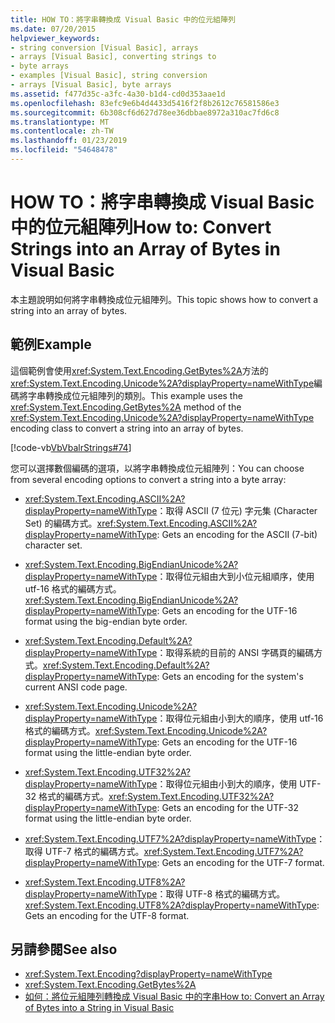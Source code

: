 ```yaml
---
title: HOW TO：將字串轉換成 Visual Basic 中的位元組陣列
ms.date: 07/20/2015
helpviewer_keywords:
- string conversion [Visual Basic], arrays
- arrays [Visual Basic], converting strings to
- byte arrays
- examples [Visual Basic], string conversion
- arrays [Visual Basic], byte arrays
ms.assetid: f477d35c-a3fc-4a30-b1d4-cd0d353aae1d
ms.openlocfilehash: 83efc9e6b4d4433d5416f2f8b2612c76581586e3
ms.sourcegitcommit: 6b308cf6d627d78ee36dbbae8972a310ac7fd6c8
ms.translationtype: MT
ms.contentlocale: zh-TW
ms.lasthandoff: 01/23/2019
ms.locfileid: "54648478"
---
```

# <a name="how-to-convert-strings-into-an-array-of-bytes-in-visual-basic"></a><span data-ttu-id="78556-102">HOW TO：將字串轉換成 Visual Basic 中的位元組陣列</span><span class="sxs-lookup"><span data-stu-id="78556-102">How to: Convert Strings into an Array of Bytes in Visual Basic</span></span>
<span data-ttu-id="78556-103">本主題說明如何將字串轉換成位元組陣列。</span><span class="sxs-lookup"><span data-stu-id="78556-103">This topic shows how to convert a string into an array of bytes.</span></span>  
  
## <a name="example"></a><span data-ttu-id="78556-104">範例</span><span class="sxs-lookup"><span data-stu-id="78556-104">Example</span></span>  
 <span data-ttu-id="78556-105">這個範例會使用<xref:System.Text.Encoding.GetBytes%2A>方法的<xref:System.Text.Encoding.Unicode%2A?displayProperty=nameWithType>編碼將字串轉換成位元組陣列的類別。</span><span class="sxs-lookup"><span data-stu-id="78556-105">This example uses the <xref:System.Text.Encoding.GetBytes%2A> method of the <xref:System.Text.Encoding.Unicode%2A?displayProperty=nameWithType> encoding class to convert a string into an array of bytes.</span></span>  
  
 [!code-vb[VbVbalrStrings#74](../../../../visual-basic/language-reference/functions/codesnippet/VisualBasic/how-to-convert-strings-into-an-array-of-bytes_1.vb)]  
  
 <span data-ttu-id="78556-106">您可以選擇數個編碼的選項，以將字串轉換成位元組陣列：</span><span class="sxs-lookup"><span data-stu-id="78556-106">You can choose from several encoding options to convert a string into a byte array:</span></span>  
  
-   <span data-ttu-id="78556-107"><xref:System.Text.Encoding.ASCII%2A?displayProperty=nameWithType>：取得 ASCII (7 位元) 字元集 (Character Set) 的編碼方式。</span><span class="sxs-lookup"><span data-stu-id="78556-107"><xref:System.Text.Encoding.ASCII%2A?displayProperty=nameWithType>: Gets an encoding for the ASCII (7-bit) character set.</span></span>  
  
-   <span data-ttu-id="78556-108"><xref:System.Text.Encoding.BigEndianUnicode%2A?displayProperty=nameWithType>：取得位元組由大到小位元組順序，使用 utf-16 格式的編碼方式。</span><span class="sxs-lookup"><span data-stu-id="78556-108"><xref:System.Text.Encoding.BigEndianUnicode%2A?displayProperty=nameWithType>: Gets an encoding for the UTF-16 format using the big-endian byte order.</span></span>  
  
-   <span data-ttu-id="78556-109"><xref:System.Text.Encoding.Default%2A?displayProperty=nameWithType>：取得系統的目前的 ANSI 字碼頁的編碼方式。</span><span class="sxs-lookup"><span data-stu-id="78556-109"><xref:System.Text.Encoding.Default%2A?displayProperty=nameWithType>: Gets an encoding for the system's current ANSI code page.</span></span>  
  
-   <span data-ttu-id="78556-110"><xref:System.Text.Encoding.Unicode%2A?displayProperty=nameWithType>：取得位元組由小到大的順序，使用 utf-16 格式的編碼方式。</span><span class="sxs-lookup"><span data-stu-id="78556-110"><xref:System.Text.Encoding.Unicode%2A?displayProperty=nameWithType>: Gets an encoding for the UTF-16 format using the little-endian byte order.</span></span>  
  
-   <span data-ttu-id="78556-111"><xref:System.Text.Encoding.UTF32%2A?displayProperty=nameWithType>：取得位元組由小到大的順序，使用 UTF-32 格式的編碼方式。</span><span class="sxs-lookup"><span data-stu-id="78556-111"><xref:System.Text.Encoding.UTF32%2A?displayProperty=nameWithType>: Gets an encoding for the UTF-32 format using the little-endian byte order.</span></span>  
  
-   <span data-ttu-id="78556-112"><xref:System.Text.Encoding.UTF7%2A?displayProperty=nameWithType>：取得 UTF-7 格式的編碼方式。</span><span class="sxs-lookup"><span data-stu-id="78556-112"><xref:System.Text.Encoding.UTF7%2A?displayProperty=nameWithType>: Gets an encoding for the UTF-7 format.</span></span>  
  
-   <span data-ttu-id="78556-113"><xref:System.Text.Encoding.UTF8%2A?displayProperty=nameWithType>：取得 UTF-8 格式的編碼方式。</span><span class="sxs-lookup"><span data-stu-id="78556-113"><xref:System.Text.Encoding.UTF8%2A?displayProperty=nameWithType>: Gets an encoding for the UTF-8 format.</span></span>  
  
## <a name="see-also"></a><span data-ttu-id="78556-114">另請參閱</span><span class="sxs-lookup"><span data-stu-id="78556-114">See also</span></span>
- <xref:System.Text.Encoding?displayProperty=nameWithType>
- <xref:System.Text.Encoding.GetBytes%2A>
- [<span data-ttu-id="78556-115">如何：將位元組陣列轉換成 Visual Basic 中的字串</span><span class="sxs-lookup"><span data-stu-id="78556-115">How to: Convert an Array of Bytes into a String in Visual Basic</span></span>](../../../../visual-basic/programming-guide/language-features/strings/how-to-convert-an-array-of-bytes-into-a-string.md)
